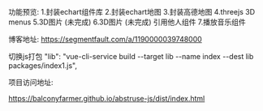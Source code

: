 功能预览:
1.封装echart组件库
2.封装echart地图
3.封装高德地图
4.threejs 3D menus
5.3D图片 (未完成)
6.3D图片 (未完成) 引用他人组件
7.播放音乐组件

博客地址:
https://segmentfault.com/a/1190000039748000

切换js打包
"lib": "vue-cli-service build --target lib --name index --dest lib packages/index1.js",



项目访问地址:

https://balconyfarmer.github.io/abstruse-js/dist/index.html

